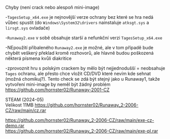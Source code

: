 Chyby (není crack nebo alespoň mini-image)

-```TagesSetup_x64.exe``` je nejnovější verze ochrany bez které se hra nedá vůbec spustit (do ```Windows\System32\drivers``` nainstaluje ```atksgt.sys``` a ```lirsgt.sys``` ovladače)

-```Runaway2.exe``` v sobě obsahuje starší a nefunkční verzi ```TagesSetup_x64.exe```

-NEpoužití přibaleného ```Runaway2.exe``` je možné, ale v tom případě bude chybět veškerý překlad kromě rozhovorů, ale hlavně budou poškozená některá písmena kvůli diakritice

-zprovoznit hru s polským crackem by mělo být nejjednodušší = neobsahuje ```Tages``` ochranu, ale přesto chce vložit CD/DVD které nevím kde sehnat (možná chomikuj?). Tento check se zdá být stejný jako u Runaway1, takže vytvoření mini-image by neměl být žádný problém
<br/>
https://github.com/hornster02/Runaway-2001-CZ

STEAM (2024-05)
<br/>
Velikost 11MB https://github.com/hornster02/Runaway_2-2006-CZ/raw/main/cz.rar

https://github.com/hornster02/Runaway_2-2006-CZ/raw/main/exe-cz-demo.rar
<br/>
https://github.com/hornster02/Runaway_2-2006-CZ/raw/main/exe-pl.rar
